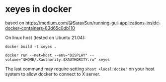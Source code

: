 # xeyes in docker

based on https://medium.com/@SaravSun/running-gui-applications-inside-docker-containers-83d65c0db110

On linux host (tested on Ubuntu 21.04):

`docker build -t xeyes .`

`docker run --net=host --env="DISPLAY" --volume="$HOME/.Xauthority:$XAUTHORITY:rw" xeyes`

The last command may require setting `xhost +local:docker` on your host system to allow docker to connect to X server.
